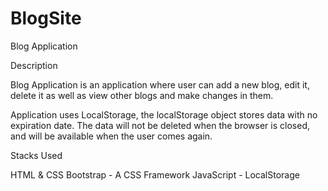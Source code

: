 # BlogSite

Blog Application

Description

Blog Application is an application where user can add a new blog, edit it, delete it as well as view other blogs and make changes in them.

Application uses LocalStorage, the localStorage object stores data with no expiration date. The data will not be deleted when the browser is closed, and will be available when the user comes again.

Stacks Used

HTML & CSS
Bootstrap - A CSS Framework
JavaScript - LocalStorage
